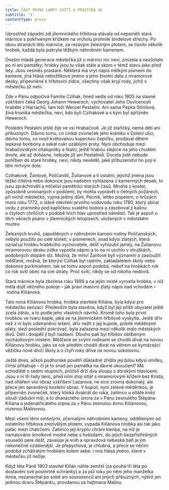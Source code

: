 ```yaml
---
title: ČÁST PRVNÍ LAMPY SVÍTÍ A PROSTÍRÁ SE
subtitle: '1'
contentType: prose
---
```


<section>

Uprostřed západní zdi jilemnického hřbitova stávala od nepaměti stará márnice s pokřiveným křížkem na vrcholu prohnilé šindelové střechy. Po obou stranách této márnice, za rezavým železným plotem, se tísnilo několik hrobek, každá byla pokryta těžkým náhrobním kamenem.

Dnešní mladá generace městečka již o márnici nic neví, zmizela a nezůstalo po ní ani památky, hrobky jsou tu však stále a skoro v témž stavu jako před lety. Jsou vesměs prastaré. Některá má vryt nápis mělkým písmem do kamene, jiná hlásá nebožtíkovo jméno a jeho životní data z mramorové desky, připevněné k hřbitovní zídce, všechny však kryjí rody, jichž v městečku již není.

Zde v Pánu odpočívá Familie Czihak, hned vedle od roku 1805 na slavné vzkříšení čeká Georg Johann Heweroch, vychovatel Jeho Osvícenosti hraběte z Harrachů, tam leží Wenzel Pestalini. Ani sama Pepka Stínilová, živá kronika městečka, neví, kdo byli Czihakové a s kým byl spřízněn Heweroch.

Poslední Pestalini ještě žije ve vsi Hrabačově. Je již stařičký, nemá dětí ani příbuzných. Dávno tomu, co cinkal zvoneček jeho krámku v Dolení ulici, dávno tomu, co nosil květovanou kupeckou čepičku, prodával dětem lepkavé bonbóny a sekal cukr ozáblými prsty. Nyní obchoduje mezi hrabačovskými chalupníky a tkalci, ještě hrabou slepice na jeho chudém dvoře, ale až dohasne, nebude již ani Pestaliniů. Docela jistě nebude pohřben do staré hrobky, neví, nikdy nevěděl, jaké příbuzenství ho pojí k těm mrtvým dole.

Czihakové, Žantové, Poličanští, Žulianové a ti ostatní, jejichž jména jsou těžko čitelná nebo dokonce jsou nadobro vyhlazena z kamenných desek, to jsou zpráchnivělí a mlčeliví pamětníci starých časů. Mnohá z koster, způsobně urovnaných v podzemí, by mohla vyprávět o četných požárech, při nichž městečko, vyjma jediný dům, Pecník, lehko popelem, o hrůzách moru roku 1772, o slávě otevření prvního vodovodu roku 1780, který sbíral vodu z pramínku pod kapličkou svatého Isidora a zásoboval jí kašnu o čtyřech chrličích v podobě lvích hlav uprostřed náměstí. Tak je aspoň o těch věcech psáno v jilemnických letopisech, uložených v městském muzeu.

Železných kruhů, zapuštěných v náhrobním kameni rodiny Poličanských, nebylo použito po celé století, v písmenech, snad kdysi zlatých, která označují hrobku hraběcího vychovatele, déšť vyhloubil jamky, na Žulianovu mramorovou desku zídka vypotila vápno a to na ní uschlo v stružkách, podobných stopám slz. Možná, že mrtví Žantové byli významní a zasloužilí měšťané, možná, že kterýsi Czihak byl radním, zakladatelem školy nebo dokonce purkmistrem, tak se tomu aspoň podobá, neboť na hrobkách rok co rok svítí obec na své útraty. Proč svítí, nikdy se od nikoho nedovíš.

Stará márnice byla zbořena roku 1899 a na jejím místě vyrostla hrobka, v níž měla dojít věčného pokoje – jak praví masívní zlatý nápis nad vchodem – rodina Kiliánova.

Tato nová Kiliánova hrobka, hrobka stavitele Kiliána, byla kdysi pro městečko senzací. Především byla stavěna, když byl její příští obyvatel ještě zcela zdráv, a to podle jeho vlastních návrhů. Kromě toho byla první hrobkou ve tvaru kaple, jaká se na jilemnickém hřbitově vyskytla. Ještě dřív než z ní bylo odstraněno lešení, dřív nežli z její kupole, pobité měděnými pláty, slezl poslední pokrývač, byla zařazena mezi několik málo městských divů. Děti i dospělí jí byli nadšeni. Dlouho pak byl hřbitov oblíbeným vycházkovým místem. Měšťané se svými rodinami se chodili dívat na novou Kiliánovu hrobku, jako se rok předtím chodili dívat na větrem se kymácející věžičku nové dívčí školy a o čtyři roky dříve na novou sokolovnu.

Ještě dnes, ačkoli podhorské povětří důkladně zřídilo její bílou kdysi omítku, čímsi přitahuje – či je to snad jen památka na dávné okouzlení? Má schodiště o sedmi stupních, průčelí drží dva sloupy s dórskými hlavicemi. Jsou v ní tři řady lavic, před nimi stojí oltář s mramorovým křížem bez Krista, nad oltářem visí obraz vzkříšení Lazarova, ne sice zrovna dokonalý, ale přece jen opravdový kostelní obraz. V kupoli, nyní zelené měděnkou, je připevněn zvoneček, který klinká dvakrát do roka, zatímco u oltáře kněz slouží zádušní mši, a to dvanáctého února za v Pánu zesnulého Štěpána Kiliána a jedenatřicátého srpna za v Pánu zesnulou Annu Kiliánovou, rozenou Malinovou.

Mezi všemi těmi omšelými, zčernalými náhrobními kameny, oddělenými od ostatního hřbitova zrezivělým plotem, vypadá Kiliánova hrobka asi tak jako palác mezi chatrčemi. Zatímco její kryptu chrání klenba, na níž je namalováno šmolkově modré nebe s hvězdami, do jejích bezpřístřešných sousedů pere déšť, zavaluje je sníh a opravdová nebeská báň je jim nekonečně vzdálenější. Je přepychová, je chlubná, a přece se něčím podobá zchátralým hrobkám kolem sebe: i ona hlásá jméno, které v městečku již nežije.

Když léta Páně 1903 stavitel Kilián náhle zemřel (za pouhá tři léta po dostavění své posmrtné schránky) a za půl roku po něm jeho manželka Anna, nezanechal po sobě ani sourozenců ani jiných příbuzných, nýbrž jen jedinou dceru Štěpánku, provdanou za hejtmana Malinu.

</section>
